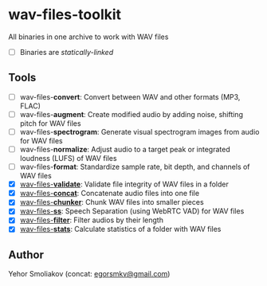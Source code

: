 # wav-files-toolkit

All binaries in one archive to work with WAV files

- [ ] Binaries are *statically-linked*

## Tools

- [ ] wav-files-**convert**: Convert between WAV and other formats (MP3, FLAC)
- [ ] wav-files-**augment**: Create modified audio by adding noise, shifting pitch for WAV files
- [ ] wav-files-**spectrogram**: Generate visual spectrogram images from audio for WAV files
- [ ] wav-files-**normalize**: Adjust audio to a target peak or integrated loudness (LUFS) of WAV files
- [ ] wav-files-**format**: Standardize sample rate, bit depth, and channels of WAV files
- [x] [wav-files-**validate**](https://github.com/RustedBytes/wav-files-validate): Validate file integrity of WAV files in a folder
- [x] [wav-files-**concat**](https://github.com/RustedBytes/wav-files-concat): Concatenate audio files into one file
- [x] [wav-files-**chunker**](https://github.com/RustedBytes/wav-files-chunker): Chunk WAV files into smaller pieces
- [x] [wav-files-**ss**](https://github.com/RustedBytes/wav-files-ss): Speech Separation (using WebRTC VAD) for WAV files
- [x] [wav-files-**filter**](https://github.com/RustedBytes/wav-files-filter): Filter audios by their length
- [x] [wav-files-**stats**](https://github.com/RustedBytes/wav-files-stats): Calculate statistics of a folder with WAV files

## Author

Yehor Smoliakov (concat: <egorsmkv@gmail.com>)
